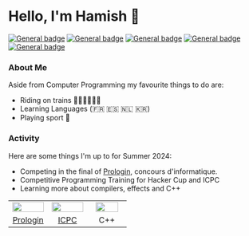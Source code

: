 # Hello, I'm Hamish 🙂
 [![General badge](https://img.shields.io/badge/Connect-With%20Me-3437eb?logo=linkedin)](https://uk.linkedin.com/in/hamish-starling-147859235)
 [![General badge](https://img.shields.io/badge/Compare-Streaks-0cb01d?logo=duolingo)](https://www.duolingo.com/u/215135135)
 [![General badge](https://img.shields.io/badge/Contact-Me-f00202?logo=gmail&labelColor=white)](mailto:hamishstarling@hotmail.co.uk)
 [![General badge](https://tinyurl.com/y4b24vw2)](https://open.kattis.com/users/hamish-starling)
 [![General badge](http://tinyurl.com/52xt5vuy)](https://codeforces.com/profile/Starswap)
 
### About Me
Aside from Computer Programming my favourite things to do are: 
- Riding on trains 🚅🚃🚃🚃🚃🚃
- Learning Languages (🇫🇷 🇪🇸 🇳🇱 🇰🇷)
- Playing sport 🤽

### Activity
Here are some things I'm up to for Summer 2024:</p>
<ul>
	<li>Competing in the final of <a href="https://prologin.org/about/contest">Prologin</a>, concours d'informatique.</li>
	<li>Competitive Programming Training for Hacker Cup and ICPC</li>
	<li>Learning more about compilers, effects and C++</li>
</ul>

<table>
	<tr>
		<td width="33%" style="text-align: center;">
			<img src="https://upload.wikimedia.org/wikipedia/commons/thumb/4/4a/Prologin.svg/1200px-Prologin.svg.png" width=100% />
		</td>
		<td width="33%" style="text-align: center;">
			<img src="https://upload.wikimedia.org/wikipedia/en/1/1d/ICPC_International_Collegiate_Programming_Contest_logo%2C_Aug_2018.png" width=100% />
		</td>
		<td width="33%" style="text-align: center;" align="center">
			<img src="https://w7.pngwing.com/pngs/46/626/png-transparent-c-logo-the-c-programming-language-computer-icons-computer-programming-source-code-programming-miscellaneous-template-blue.png" width=85% />
		</td>
	</tr>
	<tr style="text-align: center;">
		<td align="center" width="33%"><a href="https://prologin.org/">Prologin</a></td>
		<td align="center" width="33%"><a href="https://icpc.global/">ICPC</a></td>
		<td align="center" width="33%">C++</td>
	</tr>
</table>

<!--
#### Currently Reading
-->
<!--
**starswap/starswap** is a ✨ _special_ ✨ repository because its `README.md` (this file) appears on your GitHub profile.

Here are some ideas to get you started:

- 🔭 I’m currently working on ...
- 🌱 I’m currently learning ...
- 👯 I’m looking to collaborate on ...
- 🤔 I’m looking for help with ...
- 💬 Ask me about ...
- 📫 How to reach me: ...
- 😄 Pronouns: ...
- ⚡ Fun fact: ...
-->

